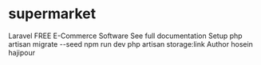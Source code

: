 ﻿# supermarket
 
Laravel FREE E-Commerce Software
See full documentation
Setup
php artisan migrate --seed
npm run dev
php artisan storage:link
Author
hosein hajipour
